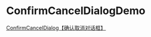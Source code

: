 # ConfirmCancelDialogDemo
[ConfirmCancelDialog【确认取消对话框】](http://www.cnblogs.com/whycxb/p/7300086.html)
